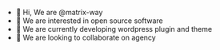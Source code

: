 - 👋 Hi, We are @matrix-way
- 👀 We are interested in open source software
- 🌱 We are currently developing wordpress plugin and theme 
- 💞️ We are looking to collaborate on agency

<!---
matrix-way/matrix-way is a ✨ special ✨ repository because its `README.md` (this file) appears on your GitHub profile.
You can click the Preview link to take a look at your changes.
--->
